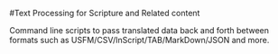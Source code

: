 #Text Processing for Scripture and Related content

Command line scripts to pass translated data back and forth between formats such as  USFM/CSV/InScript/TAB/MarkDown/JSON and more.
